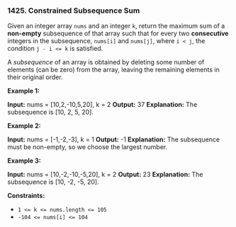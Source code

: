 ### 1425\. Constrained Subsequence Sum

Given an integer array `nums` and an integer `k`, return the maximum sum of a **non-empty** subsequence of that array such that for every two **consecutive** integers in the subsequence, `nums[i]` and `nums[j]`, where `i < j`, the condition `j - i <= k` is satisfied.

A _subsequence_ of an array is obtained by deleting some number of elements (can be zero) from the array, leaving the remaining elements in their original order.

**Example 1:**

**Input:** nums = \[10,2,-10,5,20\], k = 2
**Output:** 37
**Explanation:** The subsequence is \[10, 2, 5, 20\].

**Example 2:**

**Input:** nums = \[-1,-2,-3\], k = 1
**Output:** -1
**Explanation:** The subsequence must be non-empty, so we choose the largest number.

**Example 3:**

**Input:** nums = \[10,-2,-10,-5,20\], k = 2
**Output:** 23
**Explanation:** The subsequence is \[10, -2, -5, 20\].

**Constraints:**

*   `1 <= k <= nums.length <= 105`
*   `-104 <= nums[i] <= 104`
